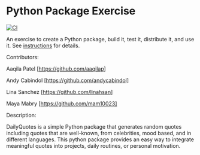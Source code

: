 # Python Package Exercise

[![CI](https://github.com/software-students-spring2025/3-python-package-package_proj/actions/workflows/build.yaml/badge.svg?branch=main&timestamp=123)](https://github.com/software-students-spring2025/3-python-package-package_proj/actions/workflows/build.yaml)

An exercise to create a Python package, build it, test it, distribute it, and use it. See [instructions](./instructions.md) for details.

Contributors:

Aaqila Patel
[https://github.com/aaqilap]

Andy Cabindol
[https://github.com/andycabindol]

Lina Sanchez
[https://github.com/linahsan]

Maya Mabry
[https://github.com/mam10023]

Description:

DailyQuotes is a simple Python package that generates random quotes including quotes that are well-known, from celebrities, mood based, and in different languages. This python package provides an easy way to integrate meaningful quotes into projects, daily routines, or personal motivation.
